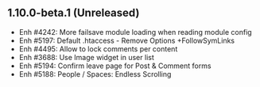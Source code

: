 1.10.0-beta.1 (Unreleased)
--------------------------

- Enh #4242: More failsave module loading when reading module config
- Enh #5197: Default .htaccess - Remove Options +FollowSymLinks 
- Enh #4495: Allow to lock comments per content
- Enh #3688: Use Image widget in user list
- Enh #5194: Confirm leave page for Post & Comment forms
- Enh #5188: People / Spaces: Endless Scrolling

